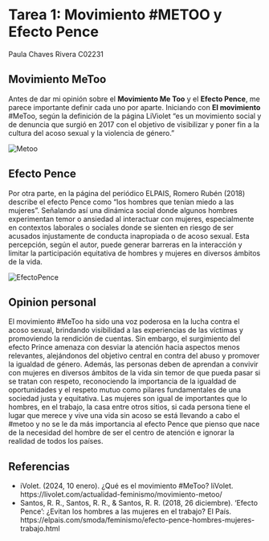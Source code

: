 # Tarea 1: Movimiento #METOO y Efecto Pence 
Paula Chaves Rivera C02231



## Movimiento MeToo 
Antes de dar mi opinión sobre el **Movimiento Me Too** y el **Efecto Pence**, me parece importante definir cada uno por aparte. Iniciando con __El movimiento__ #MeToo, según la definición de la página LiViolet “es un movimiento social y de denuncia que surgió en 2017 con el objetivo de visibilizar y poner fin a la cultura del acoso sexual y la violencia de género.”

![Metoo](https://opi.ucr.ac.cr/sites/default/files/styles/large/public/descarga_9.jpg?itok=9l7H5Q4l)


## Efecto Pence  
Por otra parte, en la página del periódico ELPAIS, Romero Rubén (2018) describe el efecto Pence como “los hombres que tenían miedo a las mujeres”. Señalando así una dinámica social donde algunos hombres experimentan temor o ansiedad al interactuar con mujeres, especialmente en contextos laborales o sociales donde se sienten en riesgo de ser acusados injustamente de conducta inapropiada o de acoso sexual. Esta percepción, según el autor, puede generar barreras en la interacción y limitar la participación equitativa de hombres y mujeres en diversos ámbitos de la vida.

![EfectoPence](https://integralatampost.s3.amazonaws.com/uploads/article/picture/13177/20181225__De-qu%C3%A9-se-trata-el-efecto-Pence.jpg)


## Opinion personal
El movimiento #MeToo ha sido una voz poderosa en la lucha contra el acoso sexual, brindando visibilidad a las experiencias de las víctimas y promoviendo la rendición de cuentas. Sin embargo, el surgimiento del efecto Prince amenaza con desviar la atención hacia aspectos menos relevantes, alejándonos del objetivo central en contra del abuso y promover la igualdad de género. Además, las personas deben de aprendan a convivir con mujeres en diversos ámbitos de la vida sin temor de que pueda pasar si se tratan con respeto, reconociendo la importancia de la igualdad de oportunidades y el respeto mutuo como pilares fundamentales de una sociedad justa y equitativa. Las mujeres son igual de importantes que lo hombres, en el trabajo, la casa entre otros sitios, si cada persona tiene el lugar que merece y vive una vida sin acoso se está llevando a cabo el #metoo y no se le da más importancia al efecto Pence que pienso que nace de la necesidad del hombre de ser el centro de atención e ignorar la realidad de todos los países.


## Referencias
<ul>
<li>iVolet. (2024, 10 enero). ¿Qué es el movimiento #MeToo? liVolet. https://livolet.com/actualidad-feminismo/movimiento-metoo/
<li> Santos, R. R., Santos, R. R., & Santos, R. R. (2018, 26 diciembre). ‘Efecto Pence’: ¿Evitan los hombres a las mujeres en el trabajo? El País. https://elpais.com/smoda/feminismo/efecto-pence-hombres-mujeres-trabajo.html
</ul>
